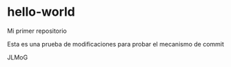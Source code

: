 # hello-world
Mi primer repositorio

Esta es una prueba de modificaciones para probar el mecanismo de commit

JLMoG
